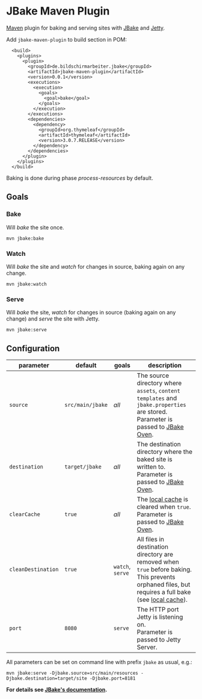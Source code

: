 # JBake Maven Plugin

[Maven](https://maven.apache.org) plugin for baking and serving sites with [JBake](http://jbake.org) and [Jetty](https://eclipse.org/jetty/).

Add `jbake-maven-plugin` to build section in POM:

      <build>
        <plugins>
          <plugin>
            <groupId>de.bildschirmarbeiter.jbake</groupId>
            <artifactId>jbake-maven-plugin</artifactId>
            <version>0.0.1</version>
            <executions>
              <execution>
                <goals>
                  <goal>bake</goal>
                </goals>
              </execution>
            </executions>
            <dependencies>
              <dependency>
                <groupId>org.thymeleaf</groupId>
                <artifactId>thymeleaf</artifactId>
                <version>3.0.7.RELEASE</version>
              </dependency>
            </dependencies>
          </plugin>
        </plugins>
      </build>

Baking is done during phase _process-resources_ by default.


## Goals

### Bake

Will _bake_ the site once.

    mvn jbake:bake


### Watch

Will _bake_ the site and _watch_ for changes in source, baking again on any change.

    mvn jbake:watch


### Serve

Will _bake_ the site, _watch_ for changes in source (baking again on any change) and _serve_ the site with Jetty.

    mvn jbake:serve


## Configuration

| parameter          | default          | goals            | description                                                                                                                                                                                                  |
| ------------------ | ---------------- | ---------------- | ------------------------------------------------------------------------------------------------------------------------------------------------------------------------------------------------------------ |
| `source`           | `src/main/jbake` | _all_            | The source directory where `assets`, `content` `templates` and `jbake.properties` are stored.<br>Parameter is passed to [JBake Oven](http://jbake.org/docs/2.5.1/#api).                                      |
| `destination`      | `target/jbake`   | _all_            | The destination directory where the baked site is written to.<br>Parameter is passed to [JBake Oven](http://jbake.org/docs/2.5.1/#api).                                                                      |
| `clearCache`       | `true`           | _all_            | The [local cache](http://jbake.org/docs/2.5.1/#persistent_content_store) is cleared when `true`.<br>Parameter is passed to [JBake Oven](http://jbake.org/docs/2.5.1/#api).                                   |
| `cleanDestination` | `true`           | `watch`, `serve` | All files in destination directory are removed when `true` before baking. This prevents orphaned files, but requires a full bake (see [local cache](http://jbake.org/docs/2.5.1/#persistent_content_store)). |
| `port`             | `8080`           | `serve`          | The HTTP port Jetty is listening on.<br>Parameter is passed to Jetty Server.                                                                                                                                 |

All parameters can be set on command line with prefix `jbake` as usual, e.g.:

    mvn jbake:serve -Djbake.source=src/main/resources -Djbake.destination=target/site -Djbake.port=8181

**For details see [JBake's documentation](http://jbake.org/docs/2.5.1/#usage).**
